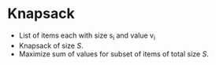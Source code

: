 # Knapsack
- List of items each with size s<sub>i</sub> and value v<sub>i</sub>
- Knapsack of size *S*.
- Maximize sum of values for subset of items of total size *S*.